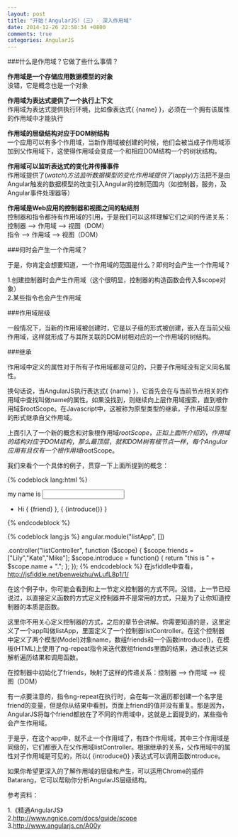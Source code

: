 ```yaml
---
layout: post
title: "开始！AngularJS!（三）- 深入作用域"
date: 2014-12-26 22:58:34 +0800
comments: true
categories: AngularJS
---
```

###什么是作用域？它做了些什么事情？

**作用域是一个存储应用数据模型的对象**   
没错，它是概念也是一个对象

**作用域为表达式提供了一个执行上下文**   
作用域为表达式提供执行环境，比如像表达式{ {name} }，必须在一个拥有该属性的作用域中才能执行

**作用域的层级结构对应于DOM树结构**   
一个应用可以有多个作用域，当新作用域被创建的时候，他们会被当成子作用域添加到父作用域下，这使得作用域会变成一个和相应DOM结构一个的树状结构。   

**作用域可以监听表达式的变化并传播事件**    
作用域提供了($watch)方法监听数据模型的变化  
作用域提供了($apply)方法把不是由Angular触发的数据模型的改变引入Angular的控制范围内（如控制器，服务，及Angular事件处理器等）

**作用域是Web应用的控制器和视图之间的粘结剂**  
控制器和指令都持有作用域的引用，于是我们可以这样理解它们之间的传递关系：  
控制器 --> 作用域 --> 视图（DOM）  
指令 --> 作用域 --> 视图（DOM）

###何时会产生一个作用域？

于是，你肯定会想要知道，一个作用域的范围是什么？即何时会产生一个作用域？

1.创建控制器时会产生作用域（这个很明显，控制器的构造函数会传入$scope对象）   
2.某些指令也会产生作用域   

###作用域层级

一般情况下，当新的作用域被创建时，它是以子级的形式被创建，嵌入在当前父级作用域，这样就形成了与其所关联的DOM树相对应的一个作用域的树结构。

###继承

作用域中定义的属性对于所有子作用域都是可见的，只要子作用域没有定义同名属性。

换句话说，当AngularJS执行表达式{ {name} }，它首先会在与当前节点相关的作用域中查找叫做name的属性。如果没找到，则继续向上层作用域搜索，直到根作用域$rootScope。在Javascript中，这被称为原型类型的继承，子作用域以原型的形式继承自父作用域。

上面引入了一个新的概念和对象根作用域$rootScope，正如上面所介绍的，作用域的结构对应于DOM结构，那么最顶层，就和DOM树有根节点一样，每个Angular应用有且仅有一个 根作用域$rootScope。

我们来看个一个具体的例子，贯穿一下上面所提到的概念：


{% codeblock lang:html %}
<body ng-app="listApp">
    <div ng-controller="listController">
        my name is <input type="text" ng-model="name"/>
        <ul ng-repeat="friend in friends">
            <li>Hi { {friend} }, { {introduce()} }</li>
        </ul>
    </div>
</body>
{% endcodeblock %}

{% codeblock lang:js %}
angular.module("listApp", [])

.controller("listController", function ($scope) {
    $scope.friends = ["Lily","Kate","Mike"];
    $scope.introduce = function() {
        return "this is " + $scope.name + ".";
    };
});
{% endcodeblock %}
在jsfiddle中查看，http://jsfiddle.net/benweizhu/wLufL8p1/1/

在这个例子中，你可能会看到和上一节定义控制器的方式不同。没错，上一节已经说过，以直接定义函数的方式定义控制器并不是常用的方式，只是为了让你知道控制器的本质是函数。

这里你不用关心定义控制器的方式，之后的章节会讲解。你需要知道的是，这里定义了一个app叫做listApp，里面定义了一个控制器listController。在这个控制器中定义了两个模型(Model)对象name，数组friends和一个函数introduce()，在模板(HTML)上使用了ng-repeat指令来迭代数组friends里面的结果，通过表达式来解析遍历结果和调用函数。

在控制器中初始化了friends，映射了这样的传递关系：控制器 --> 作用域 --> 视图（DOM）

有一点要注意的，指令ng-repeat在执行时，会在每一次遍历都创建一个名字是friend的变量，但是你从结果中看到，页面上friend的值并没有重复。那是因为，AngularJS将每个friend都放在了不同的作用域中，这就是上面提到的，某些指令会产生作用域。

于是乎，在这个app中，就不止一个作用域了，有四个作用域，其中三个作用域是同级的，它们都嵌入在父作用域listController。根据继承的关系，父作用域中的属性对子作用域是可见的，所以{ {introduce()} }表达式可以调用函数introduce。


如果你希望更深入的了解作用域的层级和产生，可以运用Chrome的插件Batarang，它可以帮助你分析AngularJS层级结构。


参考资料：


1.《精通AngularJS》  
2.http://www.ngnice.com/docs/guide/scope   
3.http://www.angularjs.cn/A00y



